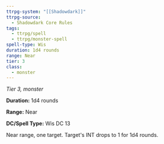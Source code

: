 ```yaml
---
ttrpg-system: "[[Shadowdark]]"
ttrpg-source:
  - Shadowdark Core Rules
tags:
  - ttrpg/spell
  - ttrpg/monster-spell
spell-type: Wis
duration: 1d4 rounds
range: Near
tier: 3
class:
  - monster
---
```

*Tier 3, monster*

**Duration:** 1d4 rounds

**Range:** Near

**DC/Spell Type:** Wis DC 13

Near range, one target. Target's INT drops to 1 for 1d4 rounds. 
